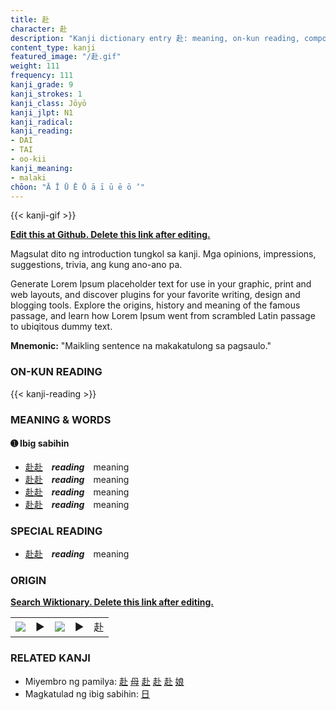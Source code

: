 ```yaml
---
title: 赴
character: 赴
description: "Kanji dictionary entry 赴: meaning, on-kun reading, compounds, origin, related kanji"
content_type: kanji
featured_image: "/赴.gif"
weight: 111
frequency: 111
kanji_grade: 9
kanji_strokes: 1
kanji_class: Jōyō
kanji_jlpt: N1
kanji_radical: 
kanji_reading: 
- DAI
- TAI
- oo-kii
kanji_meaning:
- malaki
chōon: "Ā Ī Ū Ē Ō ā ī ū ē ō ’"
---
```

[//]: # (Don't edit the line below. Kanji animated GIF code is automatically generated.)
{{< kanji-gif >}}

[//]: # (Edit below this line.)

**[Edit this at Github. Delete this link after editing.](https://github.com/tim0g/tim/tree/main/content/kanji/赴/index.md)**

Magsulat dito ng introduction tungkol sa kanji. Mga opinions, impressions, suggestions, trivia, ang kung ano-ano pa.

Generate Lorem Ipsum placeholder text for use in your graphic, print and web layouts, and discover plugins for your favorite writing, design and blogging tools. Explore the origins, history and meaning of the famous passage, and learn how Lorem Ipsum went from scrambled Latin passage to ubiqitous dummy text.
 
**Mnemonic:** "Maikling sentence na makakatulong sa pagsaulo."

### ON-KUN READING

[//]: # (Don't edit the line below. ON-KUN READING code is automatically generated.)
{{< kanji-reading >}}

### MEANING & WORDS

#### ➊ **Ibig sabihin**
  - [赴](../赴)[赴](../赴)　***reading***　meaning
  - [赴](../赴)[赴](../赴)　***reading***　meaning
  - [赴](../赴)[赴](../赴)　***reading***　meaning
  - [赴](../赴)[赴](../赴)　***reading***　meaning

### SPECIAL READING
  - [赴](../赴)[赴](../赴)　***reading***　meaning

### ORIGIN

**[Search Wiktionary. Delete this link after editing.](https://wiktionary.org/wiki/赴)**
<table class="kanji-table"><tr><td>
<img src="60px-赴-bronze.svg.png">
</td><td>▶</td><td>
<img src="60px-赴-oracle.svg.png">
</td><td>▶</td>
<td class="kanji-origin">赴</td>
</tr></table>

### RELATED KANJI
- Miyembro ng pamilya: [赴](../赴) [母](../母) [赴](../赴) [赴](../赴) [赴](../赴) [娘](../娘)
- Magkatulad ng ibig sabihin: [日](../日)
